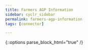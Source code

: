 ```yaml
---
title: Farmers AGP Information
sidebar: cyclr_sidebar
permalink: farmers-agp-information
tags: [connector]

---
```

{::options parse_block_html="true" /}
